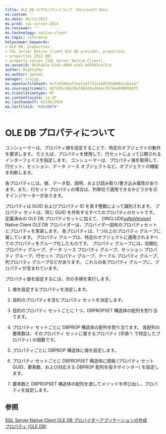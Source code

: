 ```yaml
---
title: OLE DB のプロパティについて |Microsoft Docs
ms.custom: ''
ms.date: 06/13/2017
ms.prod: sql-server-2014
ms.reviewer: ''
ms.technology: native-client
ms.topic: reference
helpviewer_keywords:
- OLE DB, properties
- SQL Server Native Client OLE DB provider, properties
- properties [OLE DB]
- property values [SQL Server Native Client]
ms.assetid: 0b36a61e-b542-400d-a3d2-e6f643caf2c6
author: MightyPen
ms.author: genemi
manager: craigg
ms.openlocfilehash: 6e7c010beaf3aefa4f73314d8576a066dca6a167
ms.sourcegitcommit: b87d36c46b39af8b929ad94ec707dee8800950f5
ms.translationtype: MT
ms.contentlocale: ja-JP
ms.lasthandoff: 02/08/2020
ms.locfileid: "62638074"
---
```

# <a name="about-ole-db-properties"></a>OLE DB プロパティについて
  コンシューマーは、プロパティ値を設定することで、特定のオブジェクトの動作を要求します。 たとえば、プロパティを使用して、行セットによって公開されるインターフェイスを指定します。 コンシューマーは、プロパティ値を取得して、行セット、セッション、データ ソース オブジェクトなど、オブジェクトの機能を判断します。  
  
 各プロパティには、値、データ型、説明、および読み取り/書き込み属性があります。また、行セット プロパティの場合は、列単位で適用できるかどうかを示すインジケーターがあります。  
  
 プロパティは GUID およびプロパティ ID を表す整数によって識別されます。 プロパティ セットは、同じ GUID を共有するすべてのプロパティのセットです。 定義済みの OLE DB プロパティセットに加えて、 [!INCLUDE[ssNoVersion](../../includes/ssnoversion-md.md)] Native Client OLE DB プロバイダーは、プロバイダー固有のプロパティセットとプロパティを実装します。 各プロパティは、1 つ以上のプロパティ グループに属しています。 プロパティ グループは、特定のオブジェクトに適用されるすべてのプロパティをグループ化したものです。 プロパティ グループには、初期化プロパティ グループ、データ ソース プロパティ グループ、セッション プロパティ グループ、行セット プロパティ グループ、テーブル プロパティ グループ、列プロパティ グループなどがあります。 これらの各プロパティ グループに、プロパティが含まれています。  
  
 プロパティ値を設定するには、次の手順を実行します。  
  
1.  値を設定するプロパティを決定します。  
  
2.  目的のプロパティを含むプロパティ セットを決定します。  
  
3.  目的のプロパティ セットごとに 1 つ、DBPROPSET 構造体の配列を割り当てます。  
  
4.  プロパティ セットごとに DBPROP 構造体の配列を割り当てます。 各配列の要素数は、そのプロパティ セットに属するプロパティ (手順 1. で特定したプロパティ) の個数です。  
  
5.  プロパティごとに DBPROP 構造体に値を設定します。  
  
6.  プロパティ セットごとに DBPROPSET 構造体に情報 (プロパティ セット GUID、要素数、および対応する DBPROP 配列を指すポインター) を設定します。  
  
7.  要素数と DBPROPSET 構造体の配列を渡してメソッドを呼び出し、プロパティを設定します。  
  
## <a name="see-also"></a>参照  
 [SQL Server Native Client OLE DB プロバイダーアプリケーションの作成](creating-a-sql-server-native-client-ole-db-provider-application.md)   
 [プロパティ (OLE DB)](https://go.microsoft.com/fwlink/?LinkId=112207)  
  
  
